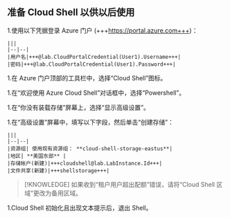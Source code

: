 ## 准备 Cloud Shell 以供以后使用
1.使用以下凭据登录 Azure 门户 (+++https://portal.azure.com+++)：

    |||
    |--|--|
    |用户名|+++@lab.CloudPortalCredential(User1).Username+++|
    |密码|+++@lab.CloudPortalCredential(User1).Password+++|

1.在 Azure 门户顶部的工具栏中，选择“Cloud Shell”图标。

1.在“欢迎使用 Azure Cloud Shell”对话框中，选择“Powershell”。

1.在“你没有装载存储”屏幕上，选择“显示高级设置”。

1.在“高级设置”屏幕中，填写以下字段，然后单击“创建存储”：

    |||
    |--|--|
    |资源组| 使用现有资源组： **cloud-shell-storage-eastus**|
    |地区| **美国东部** |
    |存储帐户(新建)|+++cloudshell@lab.LabInstance.Id+++|
    |文件共享(新建)|+++shellstorage+++|
    
  >[!KNOWLEDGE] 如果收到“租户用户超出配额”错误，请将“Cloud Shell 区域”更改为备用区域。

1.Cloud Shell 初始化且出现文本提示后，退出 Shell。
